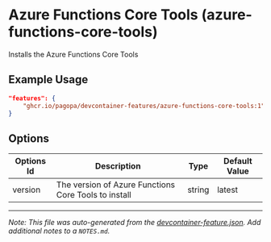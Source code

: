 
# Azure Functions Core Tools (azure-functions-core-tools)

Installs the Azure Functions Core Tools

## Example Usage

```json
"features": {
    "ghcr.io/pagopa/devcontainer-features/azure-functions-core-tools:1": {}
}
```

## Options

| Options Id | Description | Type | Default Value |
|-----|-----|-----|-----|
| version | The version of Azure Functions Core Tools to install | string | latest |



---

_Note: This file was auto-generated from the [devcontainer-feature.json](devcontainer-feature.json).  Add additional notes to a `NOTES.md`._
